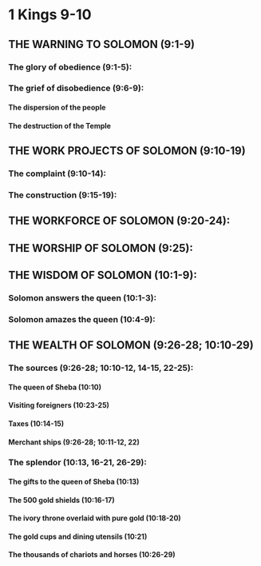 ---
---
# 1 Kings 9-10 
## THE WARNING TO SOLOMON (9:1-9) 
###  The glory of obedience (9:1-5): 
###  The grief of disobedience (9:6-9): 
####  The dispersion of the people 
####  The destruction of the Temple 
## THE WORK PROJECTS OF SOLOMON (9:10-19) 
###  The complaint (9:10-14): 
###  The construction (9:15-19): 
## THE WORKFORCE OF SOLOMON (9:20-24): 
## THE WORSHIP OF SOLOMON (9:25): 
## THE WISDOM OF SOLOMON (10:1-9): 
###  Solomon answers the queen (10:1-3): 
###  Solomon amazes the queen (10:4-9): 
## THE WEALTH OF SOLOMON (9:26-28; 10:10-29) 
###  The sources (9:26-28; 10:10-12, 14-15, 22-25): 
####  The queen of Sheba (10:10) 
####  Visiting foreigners (10:23-25) 
####  Taxes (10:14-15) 
####  Merchant ships (9:26-28; 10:11-12, 22) 
###  The splendor (10:13, 16-21, 26-29): 
####  The gifts to the queen of Sheba (10:13) 
####  The 500 gold shields (10:16-17) 
####  The ivory throne overlaid with pure gold (10:18-20) 
####  The gold cups and dining utensils (10:21) 
####  The thousands of chariots and horses (10:26-29) 
